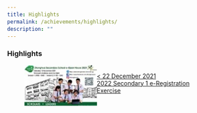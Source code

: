 ```yaml
---
title: Highlights
permalink: /achievements/highlights/
description: ""
---
```

### **Highlights**

<p><a href="">
<figure>	
<img style="width:40%" src="/images/highlights1.jpg" align=left>
<figcaption><br>< 22 December 2021<br>
2022 Secondary 1 e-Registration Exercise
 </figcaption>
</figure>	
</a></p>
